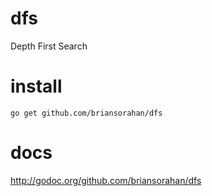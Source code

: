 # dfs

Depth First Search

# install

```
go get github.com/briansorahan/dfs
```

# docs

http://godoc.org/github.com/briansorahan/dfs
